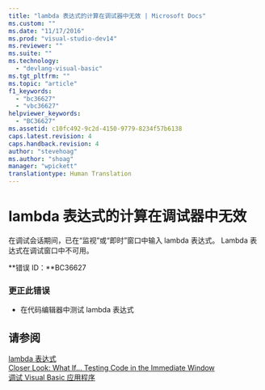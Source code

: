```yaml
---
title: "lambda 表达式的计算在调试器中无效 | Microsoft Docs"
ms.custom: ""
ms.date: "11/17/2016"
ms.prod: "visual-studio-dev14"
ms.reviewer: ""
ms.suite: ""
ms.technology: 
  - "devlang-visual-basic"
ms.tgt_pltfrm: ""
ms.topic: "article"
f1_keywords: 
  - "bc36627"
  - "vbc36627"
helpviewer_keywords: 
  - "BC36627"
ms.assetid: c10fc492-9c2d-4150-9779-8234f57b6138
caps.latest.revision: 4
caps.handback.revision: 4
author: "stevehoag"
ms.author: "shoag"
manager: "wpickett"
translationtype: Human Translation
---
```

# lambda 表达式的计算在调试器中无效
在调试会话期间，已在“监视”或“即时”窗口中输入 lambda 表达式。 Lambda 表达式在调试窗口中不可用。  
  
 **错误 ID：**BC36627  
  
### 更正此错误  
  
-   在代码编辑器中测试 lambda 表达式  
  
## 请参阅  
 [lambda 表达式](../../visual-basic/programming-guide/language-features/procedures/lambda-expressions.md)   
 [Closer Look: What If... Testing Code in the Immediate Window](http://msdn.microsoft.com/zh-cn/3613a627-09a4-44e1-9cc2-f2a29f4e0744)   
 [调试 Visual Basic 应用程序](../../visual-basic/developing-apps/debugging.md)